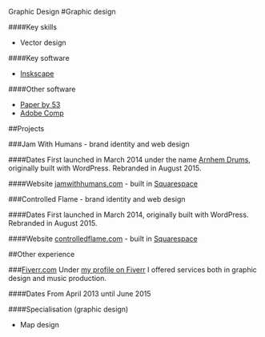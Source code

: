 Graphic Design
#Graphic design

####Key skills
- Vector design

####Key software
- [Inskscape](https://inkscape.org/en/)

####Other software
- [Paper by 53](http://www.fiftythree.com/paper)
- [Adobe Comp](https://www.adobe.com/pt/products/comp.html)

##Projects

###Jam With Humans - brand identity and web design

####Dates
First launched in March 2014 under the name [Arnhem Drums](http://jamwithhumans.com/holland), originally built with WordPress.
Rebranded in August 2015.

####Website
[jamwithhumans.com](http://jamwithhumans.com) - built in [Squarespace](http://squarespace.com)

###Controlled Flame - brand identity and web design

####Dates
First launched in March 2014, originally built with WordPress.
Rebranded in August 2015.

####Website
[controlledflame.com](http://controlledflame.com) - built in [Squarespace](http://squarespace.com)

##Other experience

###<a name="fiverr"></a>[Fiverr.com](https://www.fiverr.com/xassbit)
Under [my profile on Fiverr](https://www.fiverr.com/xassbit) I offered services both in graphic design and music production.

####Dates
From April 2013 until June 2015

####Specialisation (graphic design)
- Map design